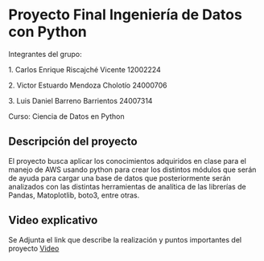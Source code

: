 # Proyecto Final Ingeniería de Datos con Python 
<p>Integrantes del grupo: </p>
<p>1. Carlos Enrique Riscajché Vicente  12002224</p>
<p>2. Victor Estuardo Mendoza Cholotío 24000706</p>
<p>3. Luis Daniel Barreno Barrientos 24007314</p>

<p>Curso: Ciencia de Datos en Python</p>

## Descripción del proyecto
<p>El proyecto busca aplicar los conocimientos adquiridos en clase para el manejo de AWS usando python para crear los distintos módulos que serán de  ayuda para cargar una base de datos que posteriormente serán analizados con las distintas herramientas de analítica de las librerías de Pandas, Matoplotlib, boto3, entre otras.</p>

## Video explicativo
<p>Se Adjunta el link que describe la realización y puntos importantes del proyecto <a href="https://drive.google.com/drive/folders/1PDrntm9W3lNekA0eDn6DvJGoHCKz1B9l?usp=sharing">Video</a></p>
